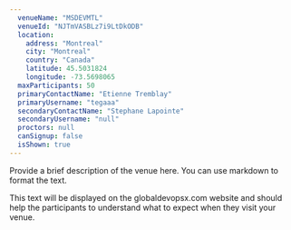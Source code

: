 ```yaml
---
  venueName: "MSDEVMTL"
  venueId: "NJTmVASBLz7i9LtDkODB"
  location:
    address: "Montreal"
    city: "Montreal"
    country: "Canada"
    latitude: 45.5031824
    longitude: -73.5698065
  maxParticipants: 50
  primaryContactName: "Etienne Tremblay"
  primaryUsername: "tegaaa"
  secondaryContactName: "Stephane Lapointe"
  secondaryUsername: "null"
  proctors: null
  canSignup: false
  isShown: true
---
```


 
Provide a brief description of the venue here. You can use markdown to format the text.

This text will be displayed on the globaldevopsx.com website and should help the participants to understand what to expect when they visit your venue.

